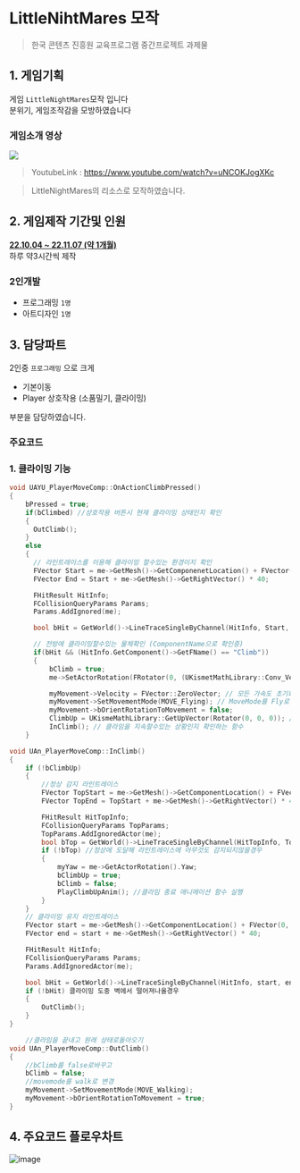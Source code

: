 # LittleNihtMares 모작
> 한국 콘텐츠 진흥원 교육프로그램 중간프로젝트 과제물

## 1. 게임기획
게임 `LittleNightMares`모작 입니다  
분위기, 게임조작감을 모방하였습니다

### 게임소개 영상
[![](http://img.youtube.com/vi/uNCOKJogXKc/0.jpg)](https://www.youtube.com/watch?v=uNCOKJogXKc)

> YoutubeLink : https://www.youtube.com/watch?v=uNCOKJogXKc

> LittleNightMares의 리소스로 모작하였습니다.

## 2. 게임제작 기간및 인원
**<ins>22.10.04 ~ 22.11.07 (약 1개월)</ins>**  
하루 약3시간씩 제작

### 2인개발
- 프로그래밍 `1명`
- 아트디자인 `1명`

## 3. 담당파트
2인중 `프로그래밍` 으로 크게

- 기본이동
- Player 상호작용 (소품밀기, 클라이밍)

부분을 담당하였습니다.

### 주요코드

### 1. 클라이밍 기능

```Cpp
void UAYU_PlayerMoveComp::OnActionClimbPressed()
{
    bPressed = true;
    if(bClimbed) //상호작용 버튼시 현재 클라이밍 상태인지 확인
    {
      OutClimb();
    }
    else
    {
      // 라인트레이스를 이용해 클라이밍 할수있는 환경이지 확인
      FVector Start = me->GetMesh()->GetComponenetLocation() + FVector(0, 0, 50);
      FVector End = Start + me->GetMesh()->GetRightVector() * 40;

      FHitResult HitInfo;
      FCollisionQueryParams Params;
      Params.AddIgnored(me);

      bool bHit = GetWorld()->LineTraceSingleByChannel(HitInfo, Start, End, ECC_Visibility, Params);

      // 전방에 클라이밍할수있는 물체확인 (ComponentName으로 확인중)
      if(bHit && (HitInfo.GetComponent()->GetFName() == "Climb"))
      {
          bClimb = true;
          me->SetActorRotation(FRotator(0, (UKismetMathLibrary::Conv_VectorToRotator(HitInfo.Normal).Yaw - 180), 0)); // 벽과 수평을위해

          myMovement->Velocity = FVector::ZeroVector; // 모든 가속도 초기화
          myMovement->SetMovementMode(MOVE_Flying); // MoveMode를 Fly로 변경 
          myMovement->bOrientRotationToMovement = false;
          ClimbUp = UKismeMathLibrary::GetUpVector(Rotator(0, 0, 0)); // W키로 이동하는 벡터를 윗벡터로 변환
          InClimb(); // 클라임을 지속할수있는 상황인지 확인하는 함수
    }
```

```Cpp
void UAn_PlayerMoveComp::InClimb()
{
	if (!bClimbUp)
	{
		//정상 감지 라인트레이스
		FVector TopStart = me->GetMesh()->GetComponentLocation() + FVector(0, 0, 55);
		FVector TopEnd = TopStart + me->GetMesh()->GetRightVector() * 40;

		FHitResult HitTopInfo;
		FCollisionQueryParams TopParams;
		TopParams.AddIgnoredActor(me);
		bool bTop = GetWorld()->LineTraceSingleByChannel(HitTopInfo, TopStart, TopEnd, ECC_Visibility, TopParams);
		if (!bTop) //정상에 도달해 라인트레이스에 아무것도 감지되지않을경우
		{
			myYaw = me->GetActorRotation().Yaw;
			bClimbUp = true;
			bClimb = false;
			PlayClimbUpAnim(); //클라임 종료 애니메이션 함수 실행
		}
	}
	// 클라이밍 유지 라인트레이스
	FVector start = me->GetMesh()->GetComponentLocation() + FVector(0, 0, 50);
	FVector end = start + me->GetMesh()->GetRightVector() * 40;

	FHitResult HitInfo;
	FCollisionQueryParams Params;
	Params.AddIgnoredActor(me);

	bool bHit = GetWorld()->LineTraceSingleByChannel(HitInfo, start, end, ECC_Visibility, Params);
	if (!bHit) 클라이밍 도중 벽에서 떨어져나올경우
	{
		OutClimb();
	}
}

	//클라임을 끝내고 원래 상태로돌아오기
void UAn_PlayerMoveComp::OutClimb()
{
	//bClimb를 false로바꾸고 
	bClimb = false;
	//movemode를 walk로 변경
	myMovement->SetMovementMode(MOVE_Walking);
	myMovement->bOrientRotationToMovement = true;
}

```

## 4. 주요코드 플로우차트

![image](https://github.com/zombow/EscapeFromHorror/assets/82148187/b8c02121-1e7a-4a86-91e6-49f83f060a73)

